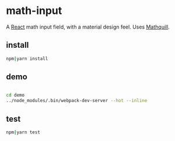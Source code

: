 # math-input  

A [React](http://github.com/facebook/react) math input field, with a material design feel. Uses [Mathquill](http://mathquill.com/).

## install 

```bash
npm|yarn install
```

## demo
```bash

cd demo 
../node_modules/.bin/webpack-dev-server --hot --inline
```

## test

```bash
npm|yarn test
```
